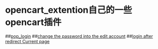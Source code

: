 # opencart_extention自己的一些opencart插件
##[pop_login](https://www.opencart.com/index.php?route=marketplace/extension/info&member-token=PwzBobpLr8QtqLb3z1JoFddJiNHXvCkv&extension_id=26826)
##[change the password into the edit account](https://www.opencart.com/index.php?route=marketplace/extension/info&member-token=PwzBobpLr8QtqLb3z1JoFddJiNHXvCkv&extension_id=26884)
##[login after redirect Current page](https://www.opencart.com/index.php?route=marketplace/extension/info&member-token=PwzBobpLr8QtqLb3z1JoFddJiNHXvCkv&extension_id=29084)
